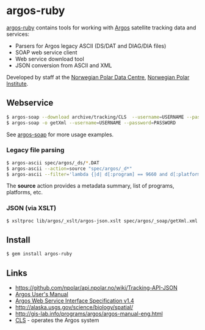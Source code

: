 # argos-ruby

[argos-ruby](https://github.com/npolar/argos-ruby) contains tools for working with
[Argos](http://www.argos-system.org) satellite tracking data and services:

* Parsers for Argos legacy ASCII (DS/DAT and DIAG/DIA files)
* SOAP web service client
* Web service download tool
* JSON conversion from ASCII and XML

Developed by staff at the [Norwegian Polar Data Centre](http://data.npolar.no), [Norwegian Polar Institute](http://npolar.no).

## Webservice

```sh
$ argos-soap --download archive/tracking/CLS  --username=USERNAME --password=PASSWORD --debug
$ argos-soap -o getXml --username=USERNAME --password=PASSWORD
```
See [argos-soap](https://github.com/npolar/argos-ruby/wiki/argos-soap) for more usage examples.

### Legacy file parsing

```sh
$ argos-ascii spec/argos/_ds/*.DAT
$ argos-ascii --action=source "spec/argos/_d*"
$ argos-ascii --filter='lambda {|d| d[:program] == 9660 and d[:platform] == 2189 }' spec/argos/_ds/990660_A.DAT
```
The **source** action provides a metadata summary, list of programs, platforms, etc.

### JSON (via XSLT)
```sh
$ xsltproc lib/argos/_xslt/argos-json.xslt spec/argos/_soap/getXml.xml 
```

## Install
```sh
$ gem install argos-ruby
```

## Links
* https://github.com/npolar/api.npolar.no/wiki/Tracking-API-JSON
* [Argos User's Manual](http://www.argos-system.org/manual/)
* [Argos Web Service Interface Specification v1.4](http://www.argos-system.org/manual/argos_webservices-1_4.pdf)
* http://alaska.usgs.gov/science/biology/spatial/
* http://gis-lab.info/programs/argos/argos-manual-eng.html
* [CLS](http://www.cls.fr/welcome_en.html) - operates the Argos system
